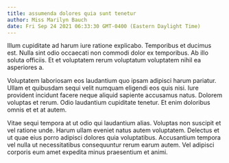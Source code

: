 ```yaml
---
title: assumenda dolores quia sunt tenetur
author: Miss Marilyn Bauch
date: Fri Sep 24 2021 06:33:30 GMT-0400 (Eastern Daylight Time)
---
```

Illum cupiditate ad harum iure ratione explicabo. Temporibus et ducimus est. Nulla sint odio occaecati non commodi dolor ex temporibus. Ab illo soluta officiis. Et et voluptatem rerum voluptatum voluptatem nihil ea asperiores a.

 Voluptatem laboriosam eos laudantium quo ipsam adipisci harum pariatur. Ullam et quibusdam sequi velit numquam eligendi eos quis nisi. Iure provident incidunt facere neque aliquid sapiente accusamus natus. Dolorem voluptas et rerum. Odio laudantium cupiditate tenetur. Et enim doloribus omnis et et at autem.

 Vitae sequi tempora at ut odio qui laudantium alias. Voluptas non suscipit et vel ratione unde. Harum ullam eveniet natus autem voluptatem. Delectus et ut quae eius porro adipisci dolores quia voluptatibus. Accusantium tempora vel nulla ut necessitatibus consequuntur rerum earum autem. Vel adipisci corporis eum amet expedita minus praesentium et animi.